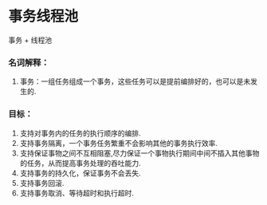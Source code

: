 # 事务线程池
  事务 + 线程池
  
### 名词解释：
1. 事务：一组任务组成一个事务，这些任务可以是提前编排好的，也可以是未发生的.
  
### 目标：
1. 支持对事务内的任务的执行顺序的编排.
2. 支持事务隔离，一个事务任务繁重不会影响其他的事务执行效率.
3. 支持保证事物之间不互相阻塞,尽力保证一个事物执行期间中间不插入其他事物的任务，从而提高事务处理的吞吐能力.
4. 支持事务的持久化，保证事务不会丢失.
5. 支持事务回滚.
6. 支持事务取消、等待超时和执行超时.